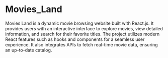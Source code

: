 # Movies_Land

Movies Land is a dynamic movie browsing website built with React.js. It provides users with an interactive interface to explore movies, view detailed information, and search for their favorite titles. The project utilizes modern React features such as hooks and components for a seamless user experience. It also integrates APIs to fetch real-time movie data, ensuring an up-to-date catalog. 
